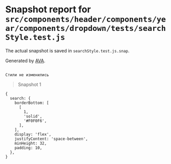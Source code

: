 # Snapshot report for `src/components/header/components/year/components/dropdown/tests/searchStyle.test.js`

The actual snapshot is saved in `searchStyle.test.js.snap`.

Generated by [AVA](https://avajs.dev).

## 
    Стили не изменились


> Snapshot 1

    {
      search: {
        borderBottom: [
          [
            1,
            'solid',
            '#F0F0F6',
          ],
        ],
        display: 'flex',
        justifyContent: 'space-between',
        minHeight: 32,
        padding: 10,
      },
    }
